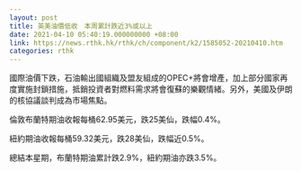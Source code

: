 ```yaml
---
layout: post
title: 英美油價低收　本周累計跌近3%或以上
date: 2021-04-10 05:40:19.000000000 +08:00
link: https://news.rthk.hk/rthk/ch/component/k2/1585052-20210410.htm
categories: rthk
---
```


國際油價下跌，石油輸出國組織及盟友組成的OPEC+將會增產，加上部分國家再度實施封鎖措施，抵銷投資者對燃料需求將會復蘇的樂觀情緒。另外，美國及伊朗的核協議談判成為市場焦點。

倫敦布蘭特期油收報每桶62.95美元，跌25美仙，跌幅0.4%。

紐約期油收報每桶59.32美元，跌28美仙，跌幅近0.5%。

總結本星期，布蘭特期油累計跌2.9%，紐約期油亦跌3.5%。
